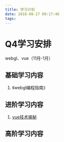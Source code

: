 ```yaml
---
title: 学习计划
date: 2018-08-27 09:17:46
tags:
---
```


# Q4学习安排

webgl、vue（11月-1月）

## 基础学习内容
1. 《webgl编程指南》

## 进阶学习内容
1. [vue技术揭秘](https://ustbhuangyi.github.io/vue-analysis/prepare/)

## 高阶学习内容
